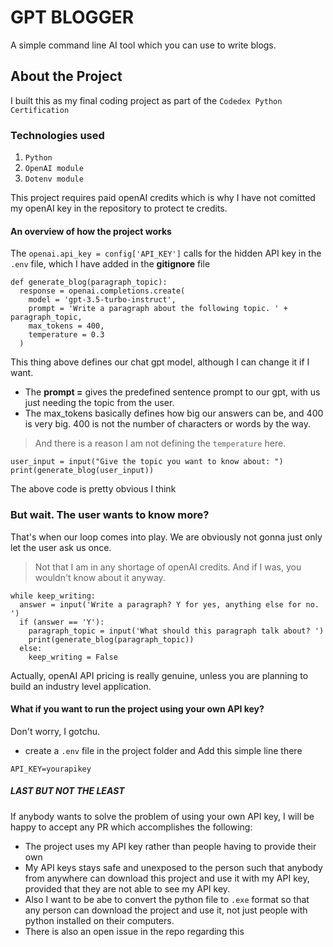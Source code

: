 # GPT BLOGGER

A simple command line AI tool which you can use to write blogs. 

## About the Project
I built this as my final coding project as part of the ```Codedex Python Certification```

### Technologies used

1. ```Python```
2. ```OpenAI module ```
3. ```Dotenv module```

This project requires paid openAI credits which is why I have not comitted my openAI key in the repository to protect te credits.

#### An overview of how the project works
The ```openai.api_key = config['API_KEY']``` calls for the hidden API key in the ```.env``` file, which I have added in the **gitignore** file


``` 
def generate_blog(paragraph_topic):
  response = openai.completions.create(
    model = 'gpt-3.5-turbo-instruct',
    prompt = 'Write a paragraph about the following topic. ' + paragraph_topic,
    max_tokens = 400,
    temperature = 0.3
  )
```
This thing above defines our chat gpt model, although I can change it if I want.
- The **prompt =** gives the predefined sentence prompt to our gpt, with us just needing the topic from the user.
- The max_tokens basically defines how big our answers can be, and 400 is very big. 400 is not the number of characters or words by the way.
> And there is a reason I am not defining the ```temperature``` here.



```
user_input = input("Give the topic you want to know about: ")
print(generate_blog(user_input))
```
The above code is pretty obvious I think

### But wait. The user wants to know more?

That's when our loop comes into play. We are obviously not gonna just only let the user ask us once.

> Not that I am in any shortage of openAI credits. And if I was, you wouldn't know about it anyway.   
   
```   
while keep_writing:
  answer = input('Write a paragraph? Y for yes, anything else for no. ')
  if (answer == 'Y'):
    paragraph_topic = input('What should this paragraph talk about? ')
    print(generate_blog(paragraph_topic))
  else:
    keep_writing = False
```

Actually, openAI API pricing is really genuine, unless you are planning to build an industry level application.


#### What if you want to run the project using your own API key?   

Don't worry, I gotchu.

- create a ```.env``` file in the project folder
  and Add this simple line there

```
API_KEY=yourapikey
```

##### LAST BUT NOT THE LEAST
If anybody wants to solve the problem of using your own API key, I will be happy to accept any PR which accomplishes the following:
- The project uses my API key rather than people having to provide their own
- My API keys stays safe and unexposed to the person such that anybody from anywhere can download this project and use it with my API key, provided that they are not able to see my API key.
- Also I want to be abe to convert the python file to ```.exe``` format so that any person can download the project and use it, not just people with python installed on their computers.
- There is also an open issue in the repo regarding this
